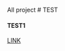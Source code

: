 A l l   p r o j e c t 
 # TEST
#### TEST1 
[LINK](https://github.com/stoczec/Magic_folder/edit/main/README.md)
 
